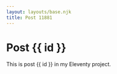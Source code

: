 ```yaml
---
layout: layouts/base.njk
title: Post 11881
---
```


# Post {{ id }}

This is post {{ id }} in my Eleventy project.
